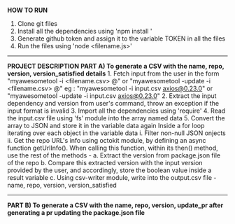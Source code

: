 ****HOW TO RUN****
  1. Clone git files
  2. Install all the dependencies using 'npm install <dependency-name>'
  3. Generate github token and assign it to the variable TOKEN in all the files
  4. Run the files using 'node <filename.js>'
  
  --------------------------

**PROJECT DESCRIPTION**
  **PART A) To generate a CSV with the name, repo, version, version_satisfied details**
    1. Fetch input from the user in the form "myawesometool -i <filename.csv> <dependency-name>@<version>" or "myawesometool -update -i <filename.csv> <dependency-name>@<version>"
        eg : "myawesometool -i input.csv axios@0.23.0" or "myawesometool -update -i input.csv axios@0.23.0"
    2. Extract the input dependency and version from user's command, throw an exception if the input format is invalid
    3. Import all the dependencies using 'require'
    4. Read the input.csv file using 'fs' module into the array named data
    5. Convert the array to JSON and store it in the variable data again
    Inside a for loop iterating over each object in the variable data
      i.  Filter non-null JSON onjects
      ii. Get the repo URL's info using octokit module, by defining an async function getUrlInfo(). When calling this function, within its then() method, use the rest of the methods - 
        a. Extract the version from package.json file of the repo
        b. Compare this extracted version with the input version provided by the user, and accordingly, store the boolean value inside a result variable 
        c. Using csv-writer module, write into the output.csv file - name, repo, version, version_satisfied
     
  -------------------------
      
**PART B) To generate a CSV with the name, repo, version, update_pr after generating a pr updating the package.json file**
    
  
 


